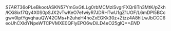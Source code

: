 $START$36oPLeBkootASKN57YmGxGtLLg0rbMCMziSvgrFXQr8Tn3MtK/pZkh/KXi8ixf7Qy4X0S0pSJX2vTwKeO7efwiyR7JDRHTwU1gZ1UOF/L6mDPl5BCcgwv0lptYgvqhauQW42CMs+h2uheH4hoZxEGKk30z+Ztzz4A8hlLwJbCCC6eoUhCXldYNpeWTCPVMXE0QFlyEPO6wDiLD4eO25glQ==$END$